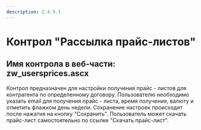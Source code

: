 ```yaml
---
description: 2.4.9.1
---
```


# Контрол "Рассылка прайс-листов"

## Имя контрола в веб-части: zw\_usersprices.ascx

Контрол предназначен для настройки получения прайс - листов для контрагента по определенному договору. Пользователю необходимо указать email для получения прайс - листа, время получения, валюту и отметить флажком день недели. Сохранение настроек происходит после нажатия на кнопку "Сохранить". Пользователь может скачать прайс-лист самостоятельно по ссылке "Скачать прайс-лист".


